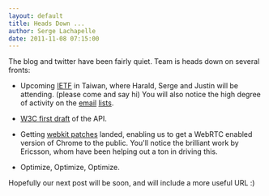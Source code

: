 ```yaml
---
layout: default
title: Heads Down ...
author: Serge Lachapelle
date: 2011-11-08 07:15:00
---
```



The blog and twitter have been fairly quiet. Team is heads down on several
fronts:

  * Upcoming [IETF][1] in Taiwan, where Harald, Serge and Justin will be
    attending. (please come and say hi) You will also notice the high degree
    of activity on the [email][2] [lists][3].

  * [W3C first draft][4] of the API.

  * Getting [webkit patches][5] landed, enabling us to get a WebRTC enabled
    version of Chrome to the public. You'll notice the brilliant work by
    Ericsson, whom have been helping out a ton in driving this.

  * Optimize, Optimize, Optimize.

Hopefully our next post will be soon, and will include a more useful URL :)


[1]: https://www.ietf.org/proceedings/82/index.html
[2]: http://www.ietf.org/mail-archive/web/rtcweb/current/maillist.html
[3]: http://lists.w3.org/Archives/Public/public-webrtc/
[4]: http://www.w3.org/TR/webrtc/
[5]: https://lists.webkit.org/pipermail/webkit-dev/2011-November/018445.html

